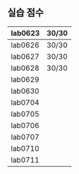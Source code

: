 ## 실습 점수

|lab0623|30/30|
|---|---|
|lab0626|30/30|
|lab0627|30/30|
|lab0628|30/30|
|lab0629||
|lab0630||
|lab0704||
|lab0705||
|lab0706||
|lab0707||
|lab0710||
|lab0711||
